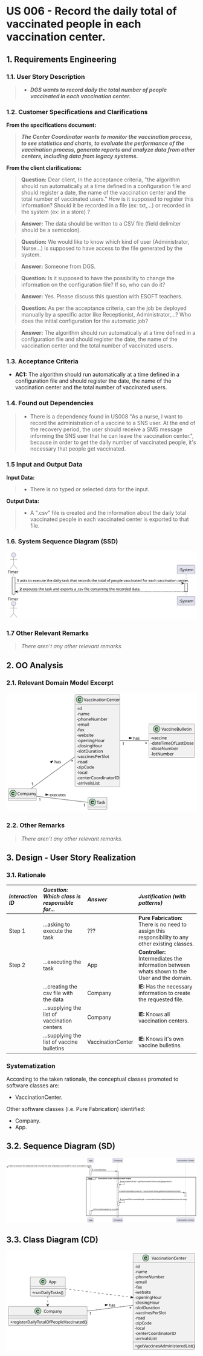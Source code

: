 # US 006 - Record the daily total of vaccinated people in each vaccination center. 

## 1. Requirements Engineering


### 1.1. User Story Description


>* **_DGS wants to record daily the total number of people vaccinated in each vaccination center._**



### 1.2. Customer Specifications and Clarifications 


**From the specifications document:**

> **_The Center Coordinator wants to monitor the vaccination process, to see statistics and charts, to evaluate the performance of the vaccination process, generate reports and analyze data from other centers, including data from legacy systems._**


**From the client clarifications:**

> **Question:** Dear client, In the acceptance criteria, "the algorithm should run automatically at a time defined in a configuration file and should register a date, the name of the vaccination center and the total number of vaccinated users." How is it supposed to register this information? Should it be recorded in a file (ex: txt,...) or recorded in the system (ex: in a store) ?
 
> **Answer:** The data should be written to a CSV file (field delimiter should be a semicolon).
 
> **Question:** We would like to know which kind of user (Administrator, Nurse...) is supposed to have access to the file generated by the system.
 
> **Answer:** Someone from DGS.
 
> **Question:** Is it supposed to have the possibility to change the information on the configuration file? If so, who can do it? 

> **Answer:** Yes. Please discuss this question with ESOFT teachers.

> **Question:** As per the acceptance criteria, can the job be deployed manually by a specific actor like Receptionist, Administrator,...? Who does the initial configuration for the automatic job?
 
> **Answer:** The algorithm should run automatically at a time defined in a configuration file and should register the date, the name of the vaccination center and the total number of vaccinated users.



### 1.3. Acceptance Criteria


* **AC1:** The algorithm should run automatically at a time defined in a configuration file and should register the date, the name of the vaccination center and the total number of vaccinated users.


### 1.4. Found out Dependencies

>* There is a dependency found in US008 "As a nurse, I want to record the administration of a vaccine to a SNS user. At the end of the recovery period, the user should receive a SMS message informing the SNS user that he can leave the vaccination center.", because in order to get the daily number of vaccinated people, it's necessary that people get vaccinated.


### 1.5 Input and Output Data


**Input Data:**

>* There is no typed or selected data for the input.

**Output Data:**

>* A ".csv" file is created and the information about the daily total vaccinated people in each vaccinated center is exported to that file.

### 1.6. System Sequence Diagram (SSD)

![US006_SSD](US006_SSD.svg)

### 1.7 Other Relevant Remarks

> *_There aren't any other relevant remarks._*


## 2. OO Analysis

### 2.1. Relevant Domain Model Excerpt 

![US006_MD](US006_MD.svg)

### 2.2. Other Remarks

> *_There aren't any other relevant remarks._*


## 3. Design - User Story Realization 

### 3.1. Rationale

| *Interaction ID* | *Question: Which class is responsible for...* | *Answer*  | *Justification (with patterns)*  |
|:-------------    |:---------------------                         |:----------| :------------------------------- |
| Step 1  		   | ...asking to execute the task	 | ???     | **Pure Fabrication:** There is no need to assign this responsibility to any other existing classes.   | 
| Step 2  		   | ...executing the task      	 | App     | **Controller:** Intermediates the information between whats shown to the User and the domain.         | 
|          		   | ...creating the csv file with the data	         | Company | **IE:** Has the necessary information to create the requested file.   | 
|          		   | ...supplying the list of vaccination centers         | Company | **IE:** Knows all vaccination centers.   |
|          		   | ...supplying the list of vaccine bulletins         | VaccinationCenter | **IE:** Knows it's own vaccine bulletins.   |


### Systematization ##

According to the taken rationale, the conceptual classes promoted to software classes are: 

* VaccinationCenter.

Other software classes (i.e. Pure Fabrication) identified: 

* Company.
* App.


## 3.2. Sequence Diagram (SD)

![US006_SD](US006_SD.svg)

## 3.3. Class Diagram (CD)

![US006_CD](US006_CD.svg)